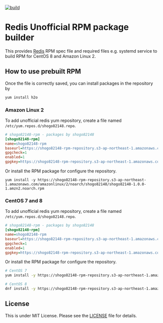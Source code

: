 [![build](https://github.com/shogo82148/redis-rpm/actions/workflows/build.yml/badge.svg)](https://github.com/shogo82148/redis-rpm/actions/workflows/build.yml)

# Redis Unofficial RPM package builder

This provides [Redis](https://redis.io/) RPM spec file and required files e.g. systemd service to build RPM for CentOS 8 and Amazon Linux 2.

## How to use prebuilt RPM

Once the file is correctly saved, you can install packages in the repository by

```bash
yum install h2o
```

### Amazon Linux 2

To add unofficial redis yum repository, create a file named `/etc/yum.repos.d/shogo82148.repo`.

```ini
# shogo82148-rpm - packages by shogo82148
[shogo82148-rpm]
name=shogo82148-rpm
baseurl=https://shogo82148-rpm-repository.s3-ap-northeast-1.amazonaws.com/amazonlinux/$releasever/$basearch/
gpgcheck=1
enabled=1
gpgkey=https://shogo82148-rpm-repository.s3-ap-northeast-1.amazonaws.com/RPM-GPG-KEY-shogo82148
```

Or install the RPM package for configure the repository.

```
yum install -y https://shogo82148-rpm-repository.s3-ap-northeast-1.amazonaws.com/amazonlinux/2/noarch/shogo82148/shogo82148-1.0.0-1.amzn2.noarch.rpm
```

### CentOS 7 and 8

To add unofficial redis yum repository, create a file named `/etc/yum.repos.d/shogo82148.repo`.

```ini
# shogo82148-rpm - packages by shogo82148
[shogo82148-rpm]
name=shogo82148-rpm
baseurl=https://shogo82148-rpm-repository.s3-ap-northeast-1.amazonaws.com/centos/$releasever/$basearch/
gpgcheck=1
enabled=1
gpgkey=https://shogo82148-rpm-repository.s3-ap-northeast-1.amazonaws.com/RPM-GPG-KEY-shogo82148
```

Or install the RPM package for configure the repository.

```bash
# CentOS 7
yum install -y https://shogo82148-rpm-repository.s3-ap-northeast-1.amazonaws.com/centos/7/noarch/shogo82148/shogo82148-1.0.0-1.el7.noarch.rpm

# CentOS 8
dnf install -y https://shogo82148-rpm-repository.s3-ap-northeast-1.amazonaws.com/centos/8/noarch/shogo82148/shogo82148-1.0.0-1.el8.noarch.rpm
```

## License

This is under MIT License. Please see the
[LICENSE](https://github.com/shogo82148/redis-rpm/blob/master/LICENSE) file for
details.
